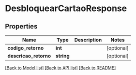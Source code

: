 # DesbloquearCartaoResponse

## Properties
Name | Type | Description | Notes
------------ | ------------- | ------------- | -------------
**codigo_retorno** | **int** |  | [optional] 
**descricao_retorno** | **string** |  | [optional] 

[[Back to Model list]](../README.md#documentation-for-models) [[Back to API list]](../README.md#documentation-for-api-endpoints) [[Back to README]](../README.md)


